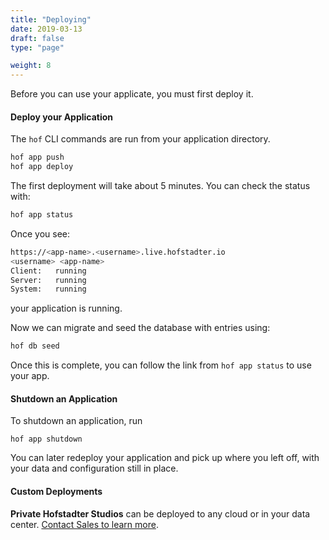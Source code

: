 ```yaml
---
title: "Deploying"
date: 2019-03-13
draft: false
type: "page"

weight: 8
---
```



Before you can use your applicate,
you must first deploy it.

#### Deploy your Application

The `hof` CLI commands are run from your application directory.

```sh
hof app push
hof app deploy
```

The first deployment will take about 5 minutes.
You can check the status with:

```sh
hof app status
```

Once you see:

```sh
https://<app-name>.<username>.live.hofstadter.io
<username> <app-name>
Client:   running
Server:   running
System:   running
```

your application is running.

Now we can migrate and seed the database with entries using:

```sh
hof db seed
```

Once this is complete,
you can follow the link
from `hof app status`
to use your app.

#### Shutdown an Application

To shutdown an application, run

```
hof app shutdown
```

You can later redeploy your application
and pick up where you left off,
with your data and configuration still in place.


#### Custom Deployments

__Private Hofstadter Studios__ can be deployed to any cloud or in your data center.
[Contact Sales to learn more](https://hofstadter.io/contact/).

